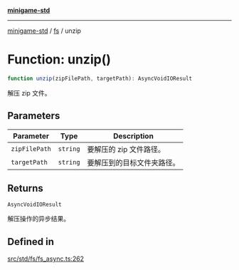 [**minigame-std**](../../../README.md)

***

[minigame-std](../../../README.md) / [fs](../README.md) / unzip

# Function: unzip()

```ts
function unzip(zipFilePath, targetPath): AsyncVoidIOResult
```

解压 zip 文件。

## Parameters

| Parameter | Type | Description |
| ------ | ------ | ------ |
| `zipFilePath` | `string` | 要解压的 zip 文件路径。 |
| `targetPath` | `string` | 要解压到的目标文件夹路径。 |

## Returns

`AsyncVoidIOResult`

解压操作的异步结果。

## Defined in

[src/std/fs/fs\_async.ts:262](https://github.com/JiangJie/minigame-std/blob/8633d80114dee6c79033ec094d8233bd8263bedc/src/std/fs/fs_async.ts#L262)
